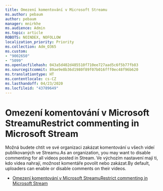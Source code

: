 ```yaml
---
title: Omezení komentování v Microsoft Streamu
ms.author: pebaum
author: pebaum
manager: mnirkhe
ms.audience: Admin
ms.topic: article
ROBOTS: NOINDEX, NOFOLLOW
localization_priority: Priority
ms.collection: Adm_O365
ms.custom:
- "9002650"
- "5099"
ms.openlocfilehash: 043a5d402d485510f710ee727aad5c6f5b77fb83
ms.sourcegitcommit: 89ae9e8b36d1980f89f07b016fff0ec48f96b620
ms.translationtype: HT
ms.contentlocale: cs-CZ
ms.lasthandoff: 04/23/2020
ms.locfileid: "43789649"
---
```

# <a name="restrict-commenting-in-microsoft-stream"></a><span data-ttu-id="eb8f6-102">Omezení komentování v Microsoft Streamu</span><span class="sxs-lookup"><span data-stu-id="eb8f6-102">Restrict commenting in Microsoft Stream</span></span>

<span data-ttu-id="eb8f6-103">Možná budete chtít ve své organizaci zakázat komentování u všech videí publikovaných ve Streamu.</span><span class="sxs-lookup"><span data-stu-id="eb8f6-103">As an organization, you may want to disable commenting for all videos posted in Stream.</span></span> <span data-ttu-id="eb8f6-104">Ve výchozím nastavení mají ti, kdo videa nahrají, možnost komentáře povolit nebo zakázat.</span><span class="sxs-lookup"><span data-stu-id="eb8f6-104">By default, uploaders can enable or disable comments on their videos.</span></span>

- [<span data-ttu-id="eb8f6-105">Omezení komentování v Microsoft Streamu</span><span class="sxs-lookup"><span data-stu-id="eb8f6-105">Restrict commenting in Microsoft Stream</span></span>](https://docs.microsoft.com/stream/portal-disable-comments)
